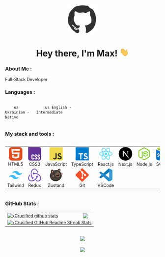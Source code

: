 <div id="header" align="center">

<img src="./assets/github.gif" width="100"/>

<h1>
Hey there, I'm Max!
<img src="./assets/giphy.gif" width="30px" alt="GIF">
</h1>

   </div>
  
### About Me :

Full-Stack Developer

### Languages :

<div style="display: flex; align-items: flex-start; align: center">
<table  align="center">
  <tr>
    
        ua Ukrainian - Native
        
  </tr>

  <tr>
    
        us English - Intermediate
        
  </tr>
</table>
</div>

### My stack and tools :

<div style="display: flex; align-items: flex-start; align: center">
<table align="center">
  <tr>
     <td align="center"  width="88">
         <img src="./images/01-html5.svg" alt="HTML5" width="44" height="44"/>
      <br>HTML5
    </td>
    <td align="center" width="88">
        <img src="./images/02-css3.svg" alt="CSS3" width="44" height="44"/>
      <br>CSS3
    </td>
<td align="center" width="88">
         <img src="./images/03-javascript.svg" alt="JS" width="44" height="44"/>
      <br>JavaScript
    </td>
    <td align="center" width="88">
        <img src="./images/04-typescript.svg" alt="TS" width="44" height="44"/>
      <br>TypeScript
    </td>
    <td align="center" width="88">
        <img src="./images/06-react.svg" alt="React" width="44" height="44"/>
      <br>React.js
    </td>
    <td align="center" width="88">
        <img src="./images/07-nextjs.svg" alt="Next.js" width="44" height="44"/>
      <br>Next.js
    </td>
    <td align="center" width="88">
      <img src="./images/08-nodejs.svg" alt="Node.js" width="44" height="44"/>
      <br>Node.js
    </td>
        <td align="center" width="88">
       <img src="./images/09-sql.svg" alt="SQL" width="44" height="44"/>
      <br>SQL
      </td>
  </tr>
    <td align="center"  width="88">
        <img src="./images/12-tailwind.svg" alt="Tailwind" width="44" height="44"/>
      <br>Tailwind
    </td>
    <td align="center" width="88">
        <img src="./images/13-redux.svg" alt="Redux" width="44" height="44"/>
      <br>Redux
    </td>
   <td align="center" width="88">
        <img src="./images/10-zustand.svg" alt="Zustand" width="44" height="44"/>
      <br>Zustand
   </td>
     <td align="center" width="88">
        <img src="./images/16-git.svg" alt="Git" width="44" height="44"/>
      <br>Git
    </td>
  <td align="center" width="88">
        <img src="./images/17-vscode.svg" alt="Visual Studio Code" width="44" height="44"/>
      <br>VSCode
     </td>
</table>
</div>

### GitHub Stats :

<table align="center">
  <tr>
  <td>
  <a href="https://github.com/xCrucified/github-readme-stats"><img align="center" src="https://github-readme-stats.vercel.app/api?username=xCrucified&show_icons=true&include_all_commits=true&theme=buefy&hide_border=true" alt="xCrucified github stats" /></a>
  </td>
  <td>
  <a href="https://github.com/xCrucified/github-readme-stats"><img align="center" src="https://github-readme-stats.vercel.app/api/top-langs/?username=ViktorSvertoka&layout=compact&theme=buefy&hide_border=true" /></a>
  </td>
  </tr>
  <tr>
  <td colspan=2 align="center">
  <a href="https://git.io/streak-stats"> <img src="http://github-readme-streak-stats.herokuapp.com?user=xCrucified&hide_border=true&background=f6f8fa&currStreakLabel=000000&date_format=j%20M%5B%20Y%5D" alt="xCrucified GitHub Readme Streak Stats" /> </a>
  </td>
  </tr>
</table>
  
<br>

<div align="center">
<a href="https://u8views.com/github/xCrucified"><img src="https://u8views.com/api/v1/github/profiles/115661003/views/day-week-month-total-count.svg"></a>
</div>

<br>

<div align="center">
<a href="https://www.codewars.com/users/xCrucified"><img src="https://www.codewars.com/users/xCrucified/badges/small">
</div>
